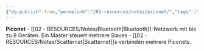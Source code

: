 ```yaml
---
{"dg-publish":true,"permalink":"/02-resources/notes/piconet/","tags":["bluetooth/netzwerk","geräte/gruppe"],"noteIcon":"","updated":"2025-08-28T20:50:30.000+02:00"}
---
```



**Piconet** - [[02 - RESOURCES/Notes/Bluetooth\|Bluetooth]]-Netzwerk mit bis zu 8 Geräten.
Ein Master steuert mehrere Slaves - [[02 - RESOURCES/Notes/Scatternet\|Scatternet]]s verbinden mehrere Piconets.